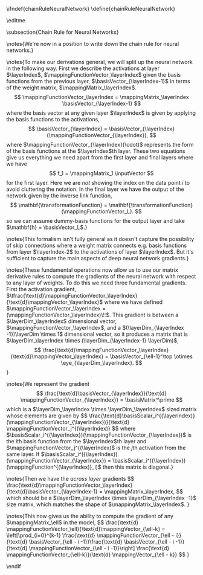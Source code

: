 \ifndef{chainRuleNeuralNetwork}
\define{chainRuleNeuralNetwork}

\editme

\subsection{Chain Rule for Neural Networks}

\notes{We're now in a position to write down the chain rule for neural networks.}

\notes{To make our derivations general, we will split up the neural network in the following way. First we describe the activations at layer $\layerIndex$, $\mappingFunctionVector_\layerIndex$ given the basis functions from the previous layer, $\basisVector_{\layerIndex-1}$ in terms of the weight matrix, $\mappingMatrix_\layerIndex$.
$$
\mappingFunctionVector_\layerIndex = \mappingMatrix_\layerIndex \basisVector_{\layerIndex-1}
$$
where the basis vector at any given layer $\layerIndex$ is given by applying the basis functions to the activations,
$$
\basisVector_{\layerIndex} = \basisVector_{\layerIndex}(\mappingFunctionVector_{\layerIndex}),
$$
where $\mappingFunctionVector_{\layerIndex}(\cdot)$ represents the form of the basis functions at the $\layerIndex$th layer. These two equations give us everything we need apart from the first layer and final layers where we have
$$
f_1 = \mappingMatrix_1 \inputVector
$$
for the first layer. Here we are *not* showing the index on the data point $i$ to avoid cluttering the notation. In the final layer we have the output of the network given by the inverse link function, 
$$
\mathbf{\transformationFunction} = \mathbf{\transformationFunction}(\mappingFunctionVector_L).
$$
so we can assume dummy-basis functions for the output layer and take $\mathbf{h} = \basisVector_L$.}

\notes{This formalism isn't fully general as it doesn't capture the possibility of skip connections where a weight matrix connects e.g. basis functions from layer $\layerIndex-2$ to the activations of layer $\layerIndex$. But it's sufficient to capture the main aspects of deep neural network gradients.}

\notes{These fundamental operations now allow us to use our matrix derivative rules to compute the gradients of the neural network with respect to any layer of weights. To do this we need three fundamental gradients. First the activation gradient, $\tfrac{\text{d}\mappingFunctionVector_\layerIndex}{\text{d}\mappingVector_\layerIndex}$ where we have defined $\mappingFunctionVector_\layerIndex = (\mappingFunctionVector_\layerIndex)\!:$. This gradient is between a $\layerDim_\layerIndex$ dimensional vector, $\mappingFunctionVector_\layerIndex$, and a $(\layerDim_{\layerIndex -1})\layerDim \times 1$ dimensional vector, so it produces a matrix that is $\layerDim_\layerIndex \times (\layerDim_{\layerIndex-1} \layerDim)$,
$$
\frac{\text{d}\mappingFunctionVector_\layerIndex}{\text{d}\mappingVector_\layerIndex} = \basisVector_{\ell-1}^\top \otimes \eye_{\layerDim_\layerIndex}.
$$
}

\notes{We represent the gradient 
$$
\frac{\text{d}\basisVector_{\layerIndex}}{\text{d} \mappingFunctionVector_{\layerIndex}} = \basisMatrix^\prime
$$
which is a $\layerDim_\layerIndex \times \layerDim_\layerIndex$ sized matrix whose elements are given by
$$
\frac{\text{d}\basisScalar_i^{(\layerIndex)}(\mappingFunctionVector_{\layerIndex})}{\text{d} \mappingFunctionVector_j^{(\layerIndex)}
$$
where $\basisScalar_i^({\layerIndex})(\mappingFunctionVector_{\layerIndex})$ is the $i$th basis function from the $\layerIndex$th layer and $\mappingFunctionVector_j^{(\layerIndex)$ is the $j$th activation from the same layer. If $\basisScalar_i^({\layerIndex})(\mappingFunctionVector_{\layerIndex}) = \basisScalar_i^({\layerIndex})(\mappingFunction^{(\layerIndex)}_i)$ then this matrix is diagonal.}

\notes{Then we have the *across layer* gradients
$$
\frac{\text{d}\mappingFunctionVector_\layerIndex}{\text{d}\basisVector_{\layerIndex-1} = \mappingMatrix_\layerIndex,
$$
which should be a $\layerDim_\layerIndex \times \layerDim_{\layerIndex -1}$ size matrix, which matches the shape of $\mappingMatrix_\layerIndex$. 
}

\notes{This now gives us the ability to compute the gradient of any $\mappingMatrix_\ell$ in the model,
$$
\frac{\text{d} \mappingFunctionVector_\ell}{\text{d}\mappingVector_{\ell-k} = \left[\prod_{i=0}^{k-1} \frac{\text{d} \mappingFunctionVector_{\ell - i}}{\text{d} \basisVector_{\ell - i -1}}\frac{\text{d} \basisVector_{\ell - i -1}}{\text{d} \mappingFunctionVector_{\ell - i -1}}\right] \frac{\text{d} \mappingFunctionVector_{\ell-k}}{\text{d} \mappingVector_{\ell - k}}
$$
}

\endif
